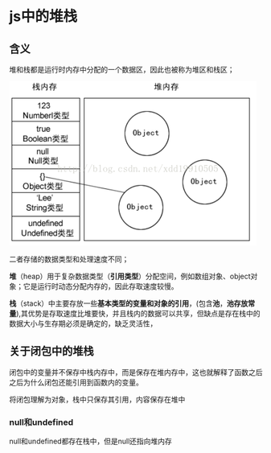 # js中的堆栈

## 含义

堆和栈都是运行时内存中分配的一个数据区，因此也被称为堆区和栈区；

![1556867463387](.\assets\js堆栈.png)

二者存储的数据类型和处理速度不同；

**堆**（heap）用于复杂数据类型（**引用类型**）分配空间，例如数组对象、object对象；它是运行时动态分配内存的，因此存取速度较慢。

**栈**（stack）中主要存放一些**基本类型的变量和对象的引用**，(包含**池**，**池存放常量**),其优势是存取速度比堆要快，并且栈内的数据可以共享，但缺点是存在栈中的数据大小与生存期必须是确定的，缺乏灵活性，

## 关于闭包中的堆栈

闭包中的变量并不保存中栈内存中，而是保存在堆内存中，这也就解释了函数之后之后为什么闭包还能引用到函数内的变量。

将闭包理解为对象，栈中只保存其引用，内容保存在堆中

### null和undefined

null和undefined都存在栈中，但是null还指向堆内存

